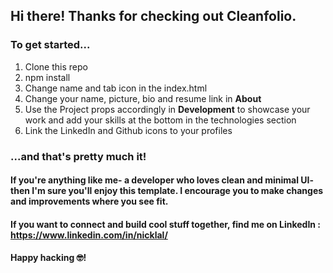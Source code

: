 ## Hi there! Thanks for checking out Cleanfolio.

### To get started...

1. Clone this repo
2. <addr>npm install</addr>
3. Change name and tab icon in the <addr>index.html</addr>
4. Change your name, picture, bio and resume link in **About**
5. Use the Project props accordingly in **Development** to showcase your work and add your skills at the bottom in the technologies section
6. Link the LinkedIn and Github icons to your profiles

### ...and that's pretty much it!

#### If you're anything like me- a developer who loves clean and minimal UI- then I'm sure you'll enjoy this template. I encourage you to make changes and improvements where you see fit.

#### If you want to connect and build cool stuff together, find me on LinkedIn : https://www.linkedin.com/in/nicklal/

#### Happy hacking 🤓!
